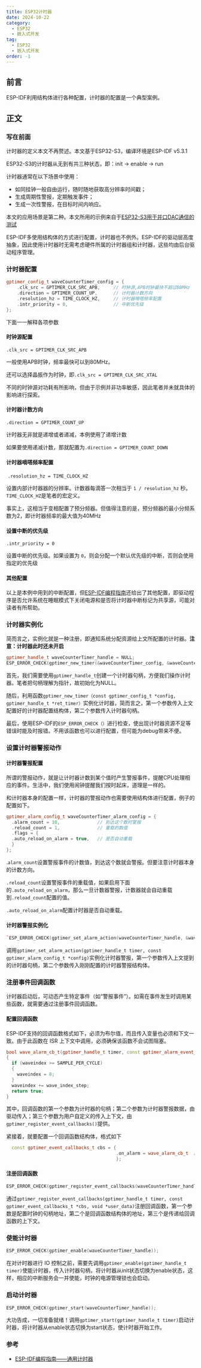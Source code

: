 ```yaml
---
title: ESP32计时器
date: 2024-10-22
category:
  - ESP32
  - 嵌入式开发
tag:
  - ESP32
  - 嵌入式开发
order: -1
---
```


## 前言

ESP-IDF利用结构体进行各种配置，计时器的配置是一个典型案例。

## 正文

### 写在前面

计时器的定义本文不再赘述。本文基于ESP32-S3，编译环境是ESP-IDF v5.3.1

ESP32-S3的计时器从无到有共三种状态，即：init -> enable -> run

计时器通常在以下场景中使用：

- 如同挂钟一般自由运行，随时随地获取高分辨率时间戳；
- 生成周期性警报，定期触发事件；
- 生成一次性警报，在目标时间内响应。

本文的应用场景是第二种。本文所用的示例来自于[ESP32-S3用于并口DAC通信的测试](https://github.com/Scaxlibur/highSpeedDAC_ESP-IDF )

ESP-IDF多使用结构体的方式进行配置，计时器也不例外。ESP-IDF的驱动层高度抽象，因此使用计时器时无需考虑硬件所属的计时器组和计时器，这些均由后台驱动程序管理。

### 计时器配置

```c++
gptimer_config_t waveCounterTimer_config = {
    .clk_src = GPTIMER_CLK_SRC_APB,     // 时钟源,APB时钟最快不超过80MHz
    .direction = GPTIMER_COUNT_UP,      // 计时器计数方向
    .resolution_hz = TIME_CLOCK_HZ,     // 计时器嘀嗒频率配置
    .intr_priority = 0,                 // 中断优先级
};
```

下面一一解释各项参数

#### 时钟源配置

`.clk_src = GPTIMER_CLK_SRC_APB`

一般使用APB时钟，频率最快可以到80MHz。

还可以选择晶振作为时钟，即`.clk_src = GPTIMER_CLK_SRC_XTAL`

不同的时钟源对功耗有所影响，但由于示例并非功率敏感，因此笔者并未就具体的影响进行探索。

#### 计时器计数方向

`.direction = GPTIMER_COUNT_UP`

计时器无非就是递增或者递减，本例使用了递增计数

如果要使用递减计数，那就配置为`.direction = GPTIMER_COUNT_DOWN`

#### 计时器嘀嗒频率配置

​    `.resolution_hz = TIME_CLOCK_HZ`

设置内部计时器器的分辨率。计数器每滴答一次相当于 `1 / resolution_hz` 秒。`TIME_CLOCK_HZ`是笔者的宏定义。

事实上，这相当于变相配置了预分频器。但值得注意的是，预分频器的最小分频系数为2，即计时器频率的最大值为40MHz

#### 设置中断的优先级

`.intr_priority = 0`

设置中断的优先级。如果设置为 `0`，则会分配一个默认优先级的中断，否则会使用指定的优先级

#### 其他配置

以上是本例中用到的中断配置，但[ESP-IDF编程指南](https://docs.espressif.com/projects/esp-idf/zh_CN/latest/esp32s3/api-reference/peripherals/gptimer.html)还给出了其他配置，即驱动程序是否允许系统在睡眠模式下关闭电源和是否将计时器中断标记为共享源，可能对读者有所帮助。

### 计时器实例化

简而言之，实例化就是一种注册，即通知系统分配资源给上文所配置的计时器。**注意：计时器此时还未开启**

```c++
gptimer_handle_t waveCounterTimer_handle = NULL;
ESP_ERROR_CHECK(gptimer_new_timer(&waveCounterTimer_config, &waveCounterTimer_handle))
```

首先，我们需要使用`gptimer_handle_t`创建一个计时器句柄，方便我们操作计时器。笔者把句柄理解为指针，故初始化为NULL。

随后，利用函数`gptimer_new_timer（const gptimer_config_t *config, gptimer_handle_t *ret_timer）`实例化计时器，简而言之，第一个参数传入上文配置好的计时器配置结构体，第二个参数传入计时器句柄。

最后，使用ESP-IDF的`ESP_ERROR_CHECK（）`进行检查，使出现计时器资源不足等错误时能及时报错。不用该函数也可以进行配置，但可能为debug带来不便。

### 设置计时器警报动作

#### 计时器警报配置

所谓的警报动作，就是让计时器计数到某个值时产生警报事件，提醒CPU处理相应的事件。生活中，我们使用闹钟提醒我们按时起床，道理是一样的。

和计时器本身的配置一样，计时器的警报动作也需要使用结构体进行配置，例子的配置如下。

```c++
gptimer_alarm_config_t waveCounterTimer_alarm_config = {
  .alarm_count = 10,              // 到达这个数时警报
  .reload_count = 1,              // 重载的数值
  .flags = {
  .auto_reload_on_alarm = true,   // 是否自动重载
  }
};
```

.`alarm_count`设置警报事件的计数值，到达这个数就会警报。但要注意计时器本身的计数方向。

`.reload_count`设置警报事件的重载值，如果启用下面的`.auto_reload_on_alarm`，那么一旦计数器警报，计数器就会自动重载到`.reload_count`配置的值。

`.auto_reload_on_alarm`配置计时器是否自动重载。

#### 计时器警报实例化

```c++
`ESP_ERROR_CHECK(gptimer_set_alarm_action(waveCounterTimer_handle, &waveCounterTimer_alarm_config));`
```

调用`gptimer_set_alarm_action(gptimer_handle_t timer, const gptimer_alarm_config_t *config)`实例化计时器警报，第一个参数传入上文提到的计时器句柄，第二个参数传入刚刚配置的计时器警报结构体。

### 注册事件回调函数

计时器启动后，可动态产生特定事件（如“警报事件”）。如需在事件发生时调用某些函数，就需要通过注册事件回调函数。

#### 配置回调函数

ESP-IDF支持的回调函数格式如下，必须为布尔值，而且传入变量也必须和下文一致。由于此函数在 ISR 上下文中调用，必须确保该函数不会试图阻塞。

```c++
bool wave_alarm_cb_t(gptimer_handle_t timer, const gptimer_alarm_event_data_t *edata, void *user_ctx)
{
  if (waveindex >= SAMPLE_PER_CYCLE)
  {
    waveindex = 0;
  }
  waveindex += wave_index_step;
  return true;
}
```

其中，回调函数的第一个参数为计时器的句柄；第二个参数为计时器警报数据，由驱动传入；第三个参数为用户自定义的传入上下文，由`gptimer_register_event_callbacks()`提供。

紧接着，就要配置一个回调函数结构体，格式如下

```c++
  const gptimer_event_callbacks_t cbs = {
                                         .on_alarm = wave_alarm_cb_t  // 回调函数的函数名
                                         };
```

#### 注册回调函数

```c++
ESP_ERROR_CHECK(gptimer_register_event_callbacks(waveCounterTimer_handle, &cbs, NULL));
```

通过`gptimer_register_event_callbacks(gptimer_handle_t timer, const gptimer_event_callbacks_t *cbs, void *user_data)`注册回调函数，第一个参数是配置时钟的句柄地址，第二个是回调函数结构体的地址，第三个是传递给回调函数的上下文。

### 使能计时器

```c++
ESP_ERROR_CHECK(gptimer_enable(waveCounterTimer_handle));
```

在对计时器进行 IO 控制之前，需要先调用`gptimer_enable(gptimer_handle_t timer)`使能计时器，传入计时器句柄，将计时器从init状态切换为enable状态，这样，相应的中断服务会一并使能，时钟的电源管理锁也会启动。

### 启动计时器

```c++
ESP_ERROR_CHECK(gptimer_start(waveCounterTimer_handle));
```

大功告成，一切准备就绪！调用`gptimer_start(gptimer_handle_t timer)`启动计时器，将计时器从enable状态切换为start状态，使计时器开始工作。

### 参考

- [ESP-IDF编程指南——通用计时器](https://docs.espressif.com/projects/esp-idf/zh_CN/latest/esp32s3/api-reference/peripherals/gptimer.html#id1)
